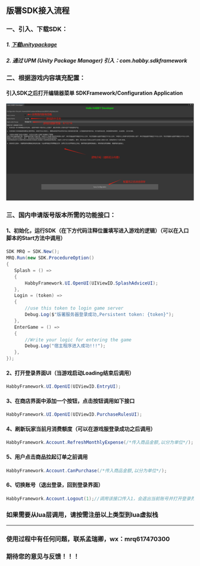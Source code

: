 ## 版署SDK接入流程

### 一、引入、下载SDK：

##### 1. [下载unitypackage](https://raw.githubusercontent.com/LinWansha/SDKFramework/main/Product/PureCN_GAPP.unitypackage)
##### 2. 通过 UPM (Unity Package Manager) 引入：com.habby.sdkframework


### 二、根据游戏内容填充配置：

#### 引入SDK之后打开编辑器菜单 SDKFramework/Configuration Application

![ConfigurationApp](https://raw.githubusercontent.com/LinWansha/SDKFramework/main/DocImg/ConfigurationApp.png)


### 三、国内申请版号版本所需的功能接口：

#### 1、初始化，运行SDK（在下方代码注释位置填写进入游戏的逻辑）（可以在入口脚本的Start方法中调用）
 ```cs
SDK MRQ = SDK.New();
MRQ.Run(new SDK.ProcedureOption()
{
    Splash = () =>
    {
        HabbyFramework.UI.OpenUI(UIViewID.SplashAdviceUI);
    },
    Login = (token) =>
    {
        //use this token to login game server
        Debug.Log($"版署服务器登录成功,Persistent token: {token}");
    },
    EnterGame = () =>
    {
        //Write your logic for entering the game
        Debug.Log("宿主程序进入成功!!!");
    },
});
```

#### 2、打开登录界面UI（当游戏启动Loading结束后调用）
```cs
HabbyFramework.UI.OpenUI(UIViewID.EntryUI);
```

#### 3、在商店界面中添加一个按钮，点击按钮调用如下接口
```cs
HabbyFramework.UI.OpenUI(UIViewID.PurchaseRulesUI);
```

#### 4、刷新玩家当前月消费额度（可以在游戏服登录成功之后调用）
```cs
HabbyFramework.Account.RefreshMonthlyExpense(/*传入商品金额,以分为单位*/);
```

#### 5、用户点击商品拉起订单之前调用
```cs
HabbyFramework.Account.CanPurchase(/*传入商品金额,以分为单位*/);
```

#### 6、切换账号（退出登录，回到登录界面）
```cs
HabbyFramework.Account.Logout(1);//调用该接口传入1，会退出当前账号并打开登录界面
```



### 如果需要从lua层调用，请按需注册以上类型到lua虚拟栈
-------------------------------------------------------------------

### 使用过程中有任何问题，联系孟瑞卿，wx：mrq617470300
### 期待您的意见与反馈！！！